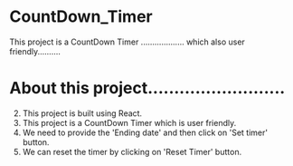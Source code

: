# CountDown_Timer

This project is a CountDown Timer ................... which also user friendly..........

# About this project..........................

2. This project is built using React.
1. This project is a CountDown Timer which is user friendly.
1. We need to provide the 'Ending date' and then click on 'Set timer' button.
1. We can reset the timer by clicking on 'Reset Timer' button.
